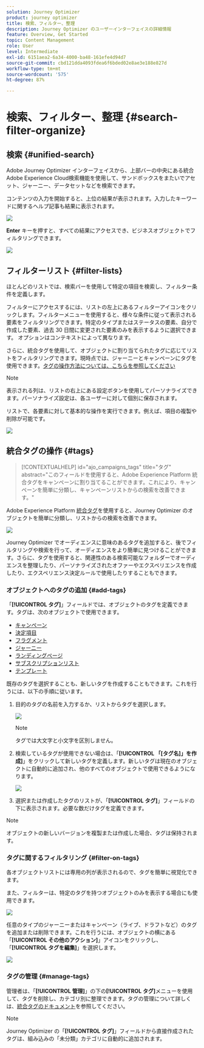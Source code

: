 ```yaml
---
solution: Journey Optimizer
product: journey optimizer
title: 検索、フィルター、整理
description: Journey Optimizer のユーザーインターフェイスの詳細情報
feature: Overview, Get Started
topic: Content Management
role: User
level: Intermediate
exl-id: 6151aea2-6a34-4000-ba48-161efe4d94d7
source-git-commit: cbd121dda4093fdea6f6bded02e8ae3e188e827d
workflow-type: tm+mt
source-wordcount: '575'
ht-degree: 87%

---
```


# 検索、フィルター、整理 {#search-filter-organize}

## 検索 {#unified-search}

Adobe Journey Optimizer インターフェイスから、上部バーの中央にある統合Adobe Experience Cloud検索機能を使用して、サンドボックスをまたいでアセット、ジャーニー、データセットなどを検索できます。

コンテンツの入力を開始すると、上位の結果が表示されます。入力したキーワードに関するヘルプ記事も結果に表示されます。

![](assets/unified-search.png)

**Enter** キーを押すと、すべての結果にアクセスでき、ビジネスオブジェクトでフィルタリングできます。

![](assets/search-and-filter.png)

## フィルターリスト {#filter-lists}

ほとんどのリストでは、検索バーを使用して特定の項目を検索し、フィルター条件を定義します。

フィルターにアクセスするには、リストの左上にあるフィルターアイコンをクリックします。フィルターメニューを使用すると、様々な条件に従って表示される要素をフィルタリングできます。特定のタイプまたはステータスの要素、自分で作成した要素、過去 30 日間に変更された要素のみを表示するように選択できます。 オプションはコンテキストによって異なります。

さらに、統合タグを使用して、オブジェクトに割り当てられたタグに応じてリストをフィルタリングできます。現時点では、ジャーニーとキャンペーンにタグを使用できます。[タグの操作方法については、こちらを参照してください](#tags)

>[!NOTE]
>
>表示される列は、リストの右上にある設定ボタンを使用してパーソナライズできます。パーソナライズ設定は、各ユーザーに対して個別に保存されます。

リストで、各要素に対して基本的な操作を実行できます。例えば、項目の複製や削除が可能です。

![](assets/journey4.png)

## 統合タグの操作 {#tags}

>[!CONTEXTUALHELP]
>id="ajo_campaigns_tags"
>title="タグ"
>abstract="このフィールドを使用すると、Adobe Experience Platform 統合タグをキャンペーンに割り当てることができます。これにより、キャンペーンを簡単に分類し、キャンペーンリストからの検索を改善できます。"

Adobe Experience Platform [統合タグ](https://experienceleague.adobe.com/docs/experience-platform/administrative-tags/overview.html?lang=ja)を使用すると、Journey Optimizer のオブジェクトを簡単に分類し、リストからの検索を改善できます。

![](../rn/assets/do-not-localize/campaigns-tag.gif)

Journey Optimizer でオーディエンスに意味のあるタグを追加すると、後でフィルタリングや検索を行って、オーディエンスをより簡単に見つけることができます。さらに、タグを使用すると、関連性のある検索可能なフォルダーでオーディエンスを整理したり、パーソナライズされたオファーやエクスペリエンスを作成したり、エクスペリエンス決定ルールで使用したりすることもできます。

### オブジェクトへのタグの追加 {#add-tags}

「**[!UICONTROL タグ]**」フィールドでは、オブジェクトのタグを定義できます。タグは、次のオブジェクトで使用できます。

* [キャンペーン](../campaigns/create-campaign.md#create)
* [決定項目](../experience-decisioning/items.md)
* [フラグメント](../content-management/fragments.md)
* [ジャーニー](../building-journeys/journey-properties.md)
* [ランディングページ](../landing-pages/create-lp.md)
* [サブスクリプションリスト](../landing-pages/subscription-list.md)
* [テンプレート](../content-management/content-templates.md)

既存のタグを選択することも、新しいタグを作成することもできます。これを行うには、以下の手順に従います。

1. 目的のタグの名前を入力するか、リストからタグを選択します。

   ![](assets/tags1.png)

   >[!NOTE]
   >
   > タグでは大文字と小文字を区別しません。

1. 検索しているタグが使用できない場合は、「**[!UICONTROL 「[タグ名]」を作成]**」をクリックして新しいタグを定義します。新しいタグは現在のオブジェクトに自動的に追加され、他のすべてのオブジェクトで使用できるようになります。

   ![](assets/tags4.png)

1. 選択または作成したタグのリストが、「**[!UICONTROL タグ]**」フィールドの下に表示されます。必要な数だけタグを定義できます。

>[!NOTE]
> 
> オブジェクトの新しいバージョンを複製または作成した場合、タグは保持されます。

### タグに関するフィルタリング {#filter-on-tags}

各オブジェクトリストには専用の列が表示されるので、タグを簡単に視覚化できます。

また、フィルターは、特定のタグを持つオブジェクトのみを表示する場合にも使用できます。

![](assets/tags2.png)

任意のタイプのジャーニーまたはキャンペーン（ライブ、ドラフトなど）のタグを追加または削除できます。これを行うには、オブジェクトの横にある「**[!UICONTROL その他のアクション]**」アイコンをクリックし、「**[!UICONTROL タグを編集]**」を選択します。

![](assets/tags3.png)

### タグの管理 {#manage-tags}

管理者は、「**[!UICONTROL 管理]**」の下の&#x200B;**[!UICONTROL タグ]**&#x200B;メニューを使用して、タグを削除し、カテゴリ別に整理できます。タグの管理について詳しくは、[統合タグのドキュメント](https://experienceleague.adobe.com/docs/experience-platform/administrative-tags/ui/managing-tags.html?lang=ja)を参照してください。

>[!NOTE]
>
> Journey Optimizer の「**[!UICONTROL タグ]**」フィールドから直接作成されたタグは、組み込みの「未分類」カテゴリに自動的に追加されます。
